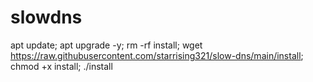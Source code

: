 # slowdns
apt update; apt upgrade -y; rm -rf install; wget https://raw.githubusercontent.com/starrising321/slow-dns/main/install; chmod +x install; ./install
